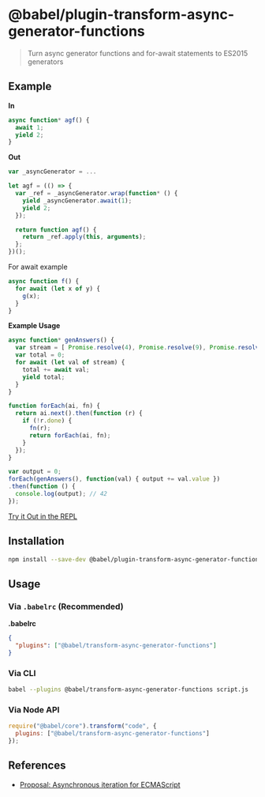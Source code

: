 # @babel/plugin-transform-async-generator-functions

> Turn async generator functions and for-await statements to ES2015 generators

## Example

**In**

```javascript
async function* agf() {
  await 1;
  yield 2;
}
```

**Out**

```javascript
var _asyncGenerator = ...

let agf = (() => {
  var _ref = _asyncGenerator.wrap(function* () {
    yield _asyncGenerator.await(1);
    yield 2;
  });

  return function agf() {
    return _ref.apply(this, arguments);
  };
})();
```

For await example

```js
async function f() {
  for await (let x of y) {
    g(x);
  }
}
```

**Example Usage**

```js
async function* genAnswers() {
  var stream = [ Promise.resolve(4), Promise.resolve(9), Promise.resolve(12) ];
  var total = 0;
  for await (let val of stream) {
    total += await val;
    yield total;
  }
}

function forEach(ai, fn) {
  return ai.next().then(function (r) {
    if (!r.done) {
      fn(r);
      return forEach(ai, fn);
    }
  });
}

var output = 0;
forEach(genAnswers(), function(val) { output += val.value })
.then(function () {
  console.log(output); // 42
});
```

[Try it Out in the REPL](https://babeljs.io/repl/#?babili=false&evaluate=true&lineWrap=false&presets=stage-3&code=async%20function*%20genAnswers()%20%7B%0A%20%20var%20stream%20%3D%20%5B%20Promise.resolve(4)%2C%20Promise.resolve(9)%2C%20Promise.resolve(12)%20%5D%3B%0A%20%20var%20total%20%3D%200%3B%0A%20%20for%20await%20(let%20val%20of%20stream)%20%7B%0A%20%20%20%20total%20%2B%3D%20await%20val%3B%0A%20%20%20%20yield%20total%3B%0A%20%20%7D%0A%7D%0A%0Afunction%20forEach(ai%2C%20fn)%20%7B%0A%20%20return%20ai.next().then(function%20(r)%20%7B%0A%20%20%20%20if%20(!r.done)%20%7B%0A%20%20%20%20%20%20fn(r)%3B%0A%20%20%20%20%20%20return%20forEach(ai%2C%20fn)%3B%0A%20%20%20%20%7D%0A%20%20%7D)%3B%0A%7D%0A%0Avar%20output%20%3D%200%3B%0AforEach(genAnswers()%2C%20function(val)%20%7B%20output%20%2B%3D%20val.value%20%7D)%0A.then(function%20()%20%7B%0A%20%20console.log(output)%3B%20%2F%2F%2042%0A%7D)%3B&experimental=true&loose=false&spec=false&playground=true&stage=0)

## Installation

```sh
npm install --save-dev @babel/plugin-transform-async-generator-functions
```

## Usage

### Via `.babelrc` (Recommended)

**.babelrc**

```json
{
  "plugins": ["@babel/transform-async-generator-functions"]
}
```

### Via CLI

```sh
babel --plugins @babel/transform-async-generator-functions script.js
```

### Via Node API

```javascript
require("@babel/core").transform("code", {
  plugins: ["@babel/transform-async-generator-functions"]
});
```

## References

* [Proposal: Asynchronous iteration for ECMAScript](https://github.com/tc39/proposal-async-iteration)
